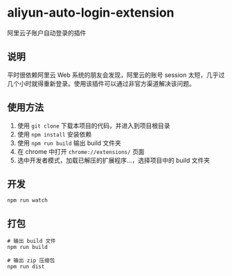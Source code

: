 # aliyun-auto-login-extension

阿里云子账户自动登录的插件

## 说明

平时很依赖阿里云 Web 系统的朋友会发现，阿里云的账号 session 太短，几乎过几个小时就得重新登录。使用该插件可以通过非官方渠道解决该问题。

## 使用方法

1. 使用 `git clone` 下载本项目的代码，并进入到项目根目录
1. 使用 `npm install` 安装依赖
1. 使用 `npm run build` 输出 build 文件夹
1. 在 chrome 中打开 `chrome://extensions/` 页面
1. 选中开发者模式，加载已解压的扩展程序...，选择项目中的 build 文件夹

## 开发

```
npm run watch
```

## 打包

```
# 输出 build 文件
npm run build

# 输出 zip 压缩包
npm run dist
```